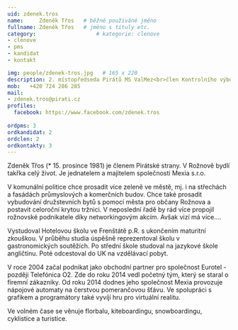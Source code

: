```yaml
---
uid: zdenek.tros
name:     Zdeněk Třos  	# běžně používáné jméno
fullname: Zdeněk Třos  	# jméno s tituly etc.
category:                   # kategorie: clenove
- clenove
- pms
- kandidat
- kontakt

img: people/zdenek-tros.jpg   # 165 x 220
description: 2. místopředseda Pirátů MS ValMez<br>člen Kontrolního výboru města Rožnov p.R.<br>člen dozorčí rady Komerční domy Rožnov spol. s r.o. # kratký popis, max 160 znaků
mob:   +420 724 286 285
mail:
- zdenek.tros@pirati.cz
profiles:
  facebook: https://www.facebook.com/zdenek.tros
  
ordpms: 3
ordkandidat: 2
ordclen: 2
ordkontakty: 3
---
```


Zdeněk Třos (* 15. prosince 1981) je členem Pirátské strany. V Rožnově bydlí takřka celý život. Je jednatelem a majitelem společnosti Mexia s.r.o.

V komunální politice chce prosadit více zeleně ve městě, mj. i na střechách a fasádách průmyslových a komerčních budov. Chce také prosadit vybudování družstevních bytů s pomocí města pro občany Rožnova a postavit celoroční krytou tržnici. V neposlední řadě by rád více propojil rožnovské podnikatele díky networkingovým akcím. Avšak vizí má více....

Vystudoval Hotelovou školu ve Frenštátě p.R. s ukončením maturitní zkouškou. V průběhu studia úspěšně reprezentoval školu v gastronomických soutěžích. Po střední škole studoval na jazykové škole angličtinu. Poté odcestoval do UK na vzdělávací pobyt.

V roce 2004 začal podnikat jako obchodní partner pro společnost Eurotel - později Telefónica O2. Zde do roku 2014 vedl početný tým, který se staral o firemní zákazníky. Od roku 2014 dodnes jeho společnost Mexia provozuje nápojové automaty na čerstvou pomerančovou šťávu. Ve spolupráci s grafikem a programátory také vyvíjí hru pro virtuální realitu.

Ve volném čase se věnuje florbalu, kiteboardingu, snowboardingu, cyklistice a turistice.
